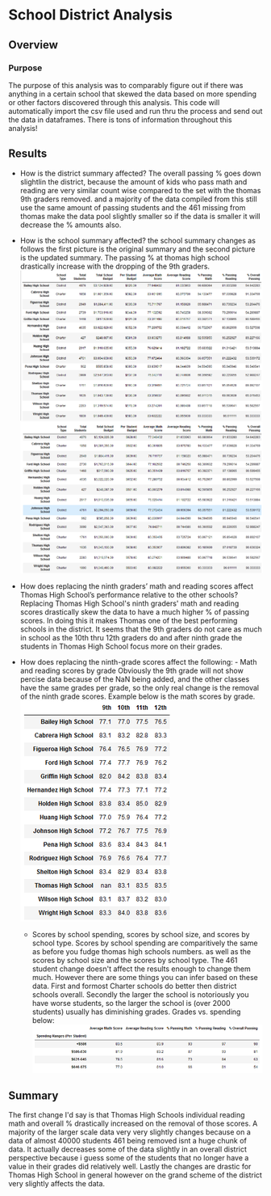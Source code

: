 # School District Analysis

## Overview

### Purpose
The purpose of this analysis was to comparably figure out if there was anything in a certain school that skewed the data based on more spending or other factors discovered through this analysis. This code will automatically import the csv file used and run thru the process and send out the data in dataframes. There is tons of information throughout this analysis!

## Results
 - How is the district summary affected?
The overall passing % goes down slightlin the district, because the amount of kids who pass math and reading are very similar count wise    compared to the set with the thomas 9th graders removed. and a majority of the data compiled from this still use the same    amount of passing students and the 461 missing from thomas make the data pool slightly smaller so if the data is smaller it will decrease the % amounts also.
 - How is the school summary affected?
the school summary changes as follows the first picture is the original summary and the second picture is the updated summary. The passing % at thomas high school drastically increase with the dropping of the 9th graders.
![image1](https://github.com/Ajsforlife/School_District_Analysis/blob/main/Pictures_challenge/pycity_original_summary.png)
![image2](https://github.com/Ajsforlife/School_District_Analysis/blob/main/Pictures_challenge/pycity_updated_summary.png)
 - How does replacing the ninth graders’ math and reading scores affect Thomas High School’s performance relative to the        other schools?
Replacing Thomas High School's ninth graders' math and reading scores drastically skew the data to have a much higher % of passing scores. In doing this it makes Thomas one of the best performing schools in the district. It seems that the 9th graders do not care as much in school as the 10th thru 12th graders do and after ninth grade the students in Thomas High School focus more on their grades.
 - How does replacing the ninth-grade scores affect the following:
            - Math and reading scores by grade
            Obviously the 9th grade will not show percise data because of the NaN being added, and the other classes have the same grades per grade, so the only real change is the removal of the ninth grade scores. Example below is the math scores by grade. ![image3](https://github.com/Ajsforlife/School_District_Analysis/blob/main/Pictures_challenge/Screenshot%202022-06-23%20151340.png)
            
      - Scores by school spending, scores by school size, and scores by school type.
Scores by school spending are comparitively the same as before you fudge thomas high schools numbers.
as well as the scores by school size and the scores by school type. The 461 student change doesn't affect the results enough to change them much. However there are some things you can infer based on these data. First and formost Charter schools do better then district schools overall. Secondly the larger the school is notoriously you have worse students, so the larger the school is (over 2000 students) usually has diminishing grades.
          Grades vs. spending below:
![image4](https://github.com/Ajsforlife/School_District_Analysis/blob/main/Pictures_challenge/pycity_gradevsepdning.png)

## Summary
The first change I'd say is that Thomas High Schools individual reading math and overall % drastically increased on the removal of those scores. A majority of the larger scale data very very slightly changes because on a data of almost 40000 students 461 being removed isnt a huge chunk of data. It actually decreases some of the data slightly in an overall district perspective because i guess some of the students that no longer have a value in their grades did relatively well. Lastly the changes are drastic for Thomas High School in general however on the grand scheme of the district very slightly affects the data.
